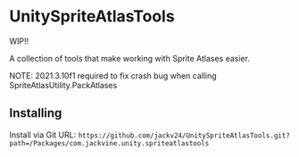 # UnitySpriteAtlasTools
WIP!!

A collection of tools that make working with Sprite Atlases easier.

NOTE: 2021.3.10f1 required to fix crash bug when calling SpriteAtlasUtility.PackAtlases

## Installing
Install via Git URL: `https://github.com/jackv24/UnitySpriteAtlasTools.git?path=/Packages/com.jackvine.unity.spriteatlastools`
